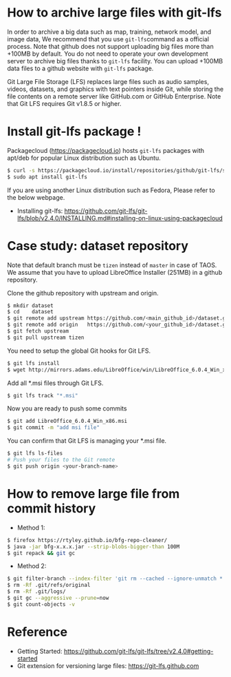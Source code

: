 
# How to archive large files with git-lfs
In order to archive a big data such as map, training, network model, and image data,
We recommend that you use `git-lfs`command as a official process.
Note that github does not support uploading big files more than +100MB by default. 
You do not need to operate your own development server to archive big files thanks to `git-lfs` facility.
You can upload +100MB data files to a github website with `git-lfs` package.

Git Large File Storage (LFS) replaces large files such as audio samples, videos, datasets, and graphics
with text pointers inside Git, while storing the file contents on a remote server like GitHub.com 
or GitHub Enterprise. Note that Git LFS requires Git v1.8.5 or higher.

# Install git-lfs package !
Packagecloud (https://packagecloud.io) hosts `git-lfs` packages with apt/deb for popular Linux distribution such as Ubuntu.
```bash
$ curl -s https://packagecloud.io/install/repositories/github/git-lfs/script.deb.sh | sudo bash
$ sudo apt install git-lfs
```
If you are using another Linux distribution such as Fedora, Please refer to the below webpage.
* Installing git-lfs: https://github.com/git-lfs/git-lfs/blob/v2.4.0/INSTALLING.md#installing-on-linux-using-packagecloud

# Case study: dataset repository 
Note that default branch must be `tizen` instead of `master` in case of TAOS. We assume that you have to upload LibreOffice Installer
(251MB) in a github repository.

Clone the github repository with upstream and origin.
```bash
$ mkdir dataset
$ cd    dataset
$ git remote add upstream https://github.com/<main_github_id>/dataset.git
$ git remote add origin   https://github.com/<your_github_id>/dataset.git
$ git fetch upstream
$ git pull upstream tizen
```

You need to setup the global Git hooks for Git LFS.
```bash
$ git lfs install
$ wget http://mirrors.adams.edu/LibreOffice/win/LibreOffice_6.0.4_Win_x86.msi
```

Add all *.msi files through Git LFS.
```bash
$ git lfs track "*.msi"
```

Now you are ready to push some commits
```bash
$ git add LibreOffice_6.0.4_Win_x86.msi
$ git commit -m "add msi file"
```

You can confirm that Git LFS is managing your *.msi file.
```bash
$ git lfs ls-files
# Push your files to the Git remote 
$ git push origin <your-branch-name>
```

# How to remove large file from commit history

* Method 1:
```bash
$ firefox https://rtyley.github.io/bfg-repo-cleaner/
$ java -jar bfg-x.x.x.jar --strip-blobs-bigger-than 100M
$ git repack && git gc
```

* Method 2:
```bash
$ git filter-branch --index-filter 'git rm --cached --ignore-unmatch *.data' -- --all
$ rm -Rf .git/refs/original
$ rm -Rf .git/logs/
$ git gc --aggressive --prune=now
$ git count-objects -v
```

# Reference
* Getting Started: https://github.com/git-lfs/git-lfs/tree/v2.4.0#getting-started
* Git extension for versioning large files: https://git-lfs.github.com
